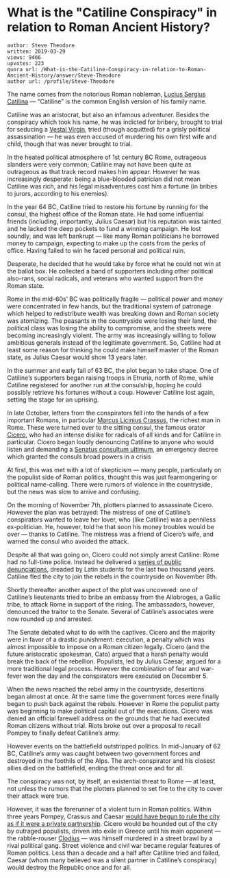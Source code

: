 # What is the "Catiline Conspiracy" in relation to Roman Ancient History?

	author: Steve Theodore
	written: 2019-03-29
	views: 9466
	upvotes: 223
	quora url: /What-is-the-Catiline-Conspiracy-in-relation-to-Roman-Ancient-History/answer/Steve-Theodore
	author url: /profile/Steve-Theodore


The name comes from the notorious Roman nobleman, [Lucius Sergius Catilina](https://en.wikipedia.org/wiki/Catiline) — “Catiline” is the common English version of his family name.

Catiline was an aristocrat, but also an infamous adventurer. Besides the conspiracy which took his name, he was indicted for bribery, brought to trial for seducing a [Vestal Virgin](https://en.wikipedia.org/wiki/Vestal_Virgin), tried (though acquitted) for a grisly political assassination — he was even accused of murdering his own first wife and child, though that was never brought to trial.

In the heated political atmosphere of 1st century BC Rome, outrageous slanders were very common; Catiline may not have been quite as outrageous as that track record makes him appear. However he was increasingly desperate: being a blue-blooded patrician did not mean Catiline was rich, and his legal misadventures cost him a fortune (in bribes to jurors, according to his enemies).

In the year 64 BC, Catiline tried to restore his fortune by running for the consul, the highest office of the Roman state. He had some influential friends (including, importantly, Julius Caesar) but his reputation was tainted and he lacked the deep pockets to fund a winning campaign. He lost soundly, and was left bankrupt — like many Roman politicians he borrowed money to campaign, expecting to make up the costs from the perks of office. Having failed to win he faced personal and political ruin.

Desperate, he decided that he would take by force what he could not win at the ballot box. He collected a band of supporters including other political also-rans, social radicals, and veterans who wanted support from the Roman state.

Rome in the mid-60s’ BC was politically fragile — political power and money were concentrated in few hands, but the traditional system of patronage which helped to redistribute wealth was breaking down and Roman society was atomizing. The peasants in the countryside were losing their land, the political class was losing the ability to compromise, and the streets were becoming increasingly violent. The army was increasingly willing to follow ambitious generals instead of the legitimate government. So, Catiline had at least some reason for thinking he could make himself master of the Roman state, as Julius Caesar would show 13 years later.

In the summer and early fall of 63 BC, the plot began to take shape. One of Catiline’s supporters began raising troops in Etruria, north of Rome, while Catiline registered for another run at the consulship, hoping he could possibly retrieve his fortunes without a coup. However Catiline lost again, setting the stage for an uprising.

In late October, letters from the conspirators fell into the hands of a few important Romans, in particular [Marcus Licinius Crassus](https://en.wikipedia.org/wiki/Marcus_Licinius_Crassus), the richest man in Rome. These were turned over to the sitting consul, the famous orator [Cicero](https://en.wikipedia.org/wiki/Cicero), who had an intense dislike for radicals of all kinds and for Catiline in particular. Cicero began loudly denouncing Catiline to anyone who would listen and demanding a [Senatus consultum ultimum](https://en.wikipedia.org/wiki/Senatus_consultum_ultimum), an emergency decree which granted the consuls broad powers in a crisis

At first, this was met with a lot of skepticism — many people, particularly on the populist side of Roman politics, thought this was just fearmongering or political name-calling. There were rumors of violence in the countryside, but the news was slow to arrive and confusing.

On the morning of November 7th, plotters planned to assassinate Cicero. However the plan was betrayed: The mistress of one of Catiline’s conspirators wanted to leave her lover, who (like Catiline) was a penniless ex-politician. He, however, told he that soon his money troubles would be over — thanks to Catiline. The mistress was a friend of Cicero’s wife, and warned the consul who avoided the attack.

Despite all that was going on, Cicero could not simply arrest Catiline: Rome had no full-time police. Instead he delivered a [series of public denunciations](https://en.wikipedia.org/wiki/Catiline_Orations), dreaded by Latin students for the last two thousand years. Catiline fled the city to join the rebels in the countryside on November 8th.

Shortly thereafter another aspect of the plot was uncovered: one of Catiline’s lieutenants tried to bribe an embassy from the Allobroges, a Gallic tribe, to attack Rome in support of the rising. The ambassadors, however, denounced the traitor to the Senate. Several of Catiline’s associates were now rounded up and arrested.

The Senate debated what to do with the captives. Cicero and the majority were in favor of a drastic punishment: execution, a penalty which was almost impossible to impose on a Roman citizen legally. Cicero (and the future aristocratic spokesman, Cato) argued that a harsh penalty would break the back of the rebellion. Populists, led by Julius Caesar, argued for a more traditional legal process. However the combination of fear and war-fever won the day and the conspirators were executed on December 5.

When the news reached the rebel army in the countryside, desertions began almost at once. At the same time the government forces were finally began to push back against the rebels. However in Rome the populist party was beginning to make political capital out of the executions. Cicero was denied an official farewell address on the grounds that he had executed Roman citizens without trial. Riots broke out over a proposal to recall Pompey to finally defeat Catiline’s army.

However events on the battlefield outstripped politics. In mid-January of 62 BC, Catiline’s army was caught between two government forces and destroyed in the foothils of the Alps. The arch-conspirator and his closest allies died on the battlefield, ending the threat once and for all.

The conspiracy was not, by itself, an existential threat to Rome — at least, not unless the rumors that the plotters planned to set fire to the city to cover their attack were true.

However, it was the forerunner of a violent turn in Roman politics. Within three years Pompey, Crassus and Caesar [would have begun to rule the city as if it were a private partnership](https://www.ancient.eu/First_Triumvirate/). Cicero would be hounded out of the city by outraged populists, driven into exile in Greece until his main opponent — the rabble-rouser [Clodius](https://en.wikipedia.org/wiki/Publius_Clodius_Pulcher) — was himself murdered in a street brawl by a rival political gang. Street violence and civil war became regular features of Roman politics. Less than a decade and a half after Catiline tried and failed, Caesar (whom many believed was a silent partner in Catiline’s conspiracy) would destroy the Republic once and for all.

